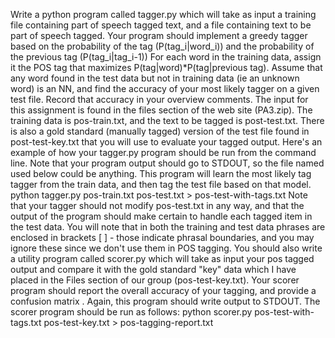 Write a python program called tagger.py which will take as input a training file containing part of speech tagged text, and a file containing text to be part of speech tagged. Your program should implement a greedy tagger based on the probability of the tag (P(tag_i|word_i)) and the probability of the previous tag (P(tag_i|tag_i-1))
For each word in the training data, assign it the POS tag that maximizes P(tag|word)*P(tag|previous tag). Assume that any word found in the test data but not in training data (ie an unknown word) is an NN, and find the accuracy of your most likely tagger on a given test file. Record that accuracy in your overview comments.
The input for this assignment is found in the files section of the web site (PA3.zip). The training data is pos-train.txt, and the text to be tagged is post-test.txt. There is also a gold standard (manually tagged) version of the test file found in post-test-key.txt that you will use to evaluate your tagged output. 
Here's an example of how your tagger.py program should be run from the command line. Note that your program output should go to STDOUT, so the file named used below could be anything. This program will learn the most likely tag tagger from the train data, and then tag the test file based on that model.
python tagger.py pos-train.txt pos-test.txt > pos-test-with-tags.txt
Note that your tagger should not modify pos-test.txt in any way, and that the output of the program should make certain to handle each tagged item in the test data. You will note that in both the training and test data phrases are enclosed in brackets [ ] - those indicate phrasal boundaries, and you may ignore these since we don't use them in POS tagging.
You should also write a utility program called scorer.py which will take as input your pos tagged output and compare it with the gold standard "key" data which I have placed in the Files section of our group (pos-test-key.txt). Your scorer program should report the overall accuracy of your tagging, and provide a confusion matrix .  Again, this program should write output to STDOUT.
The scorer program should be run as follows:
python scorer.py pos-test-with-tags.txt pos-test-key.txt > pos-tagging-report.txt
